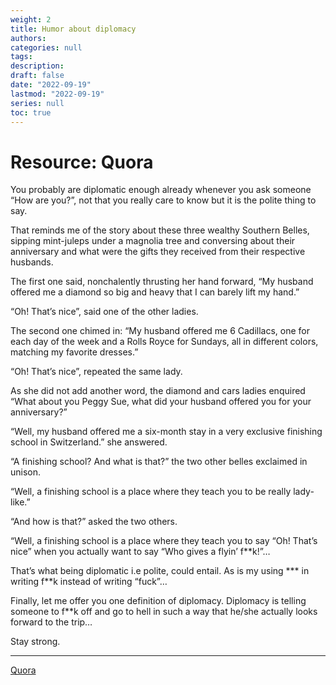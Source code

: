 ```yaml
---
weight: 2
title: Humor about diplomacy
authors:
categories: null
tags:
description: 
draft: false
date: "2022-09-19"
lastmod: "2022-09-19"
series: null
toc: true
---
```



# Resource: Quora

You probably are diplomatic enough already whenever you ask someone “How are you?”, not that you really care to know but it is the polite thing to say.

That reminds me of the story about these three wealthy Southern Belles, sipping mint-juleps under a magnolia tree and conversing about their anniversary and what were the gifts they received from their respective husbands.

The first one said, nonchalently thrusting her hand forward, “My husband offered me a diamond so big and heavy that I can barely lift my hand.”

“Oh! That’s nice”, said one of the other ladies.

The second one chimed in: “My husband offered me 6 Cadillacs, one for each day of the week and a Rolls Royce for Sundays, all in different colors, matching my favorite dresses.”

“Oh! That’s nice”, repeated the same lady.

As she did not add another word, the diamond and cars ladies enquired “What about you Peggy Sue, what did your husband offered you for your anniversary?”

“Well, my husband offered me a six-month stay in a very exclusive finishing school in Switzerland.” she answered.

“A finishing school? And what is that?” the two other belles exclaimed in unison.

“Well, a finishing school is a place where they teach you to be really lady-like.”

“And how is that?” asked the two others.

“Well, a finishing school is a place where they teach you to say “Oh! That’s nice” when you actually want to say “Who gives a flyin’ f**k!”…

That’s what being diplomatic i.e polite, could entail. As is my using *** in writing f**k instead of writing “fuck”…

Finally, let me offer you one definition of diplomacy. Diplomacy is telling someone to f**k off and go to hell in such a way that he/she actually looks forward to the trip…

Stay strong.

---
[Quora](https://www.quora.com/How-can-you-be-diplomatic-in-an-interview)
